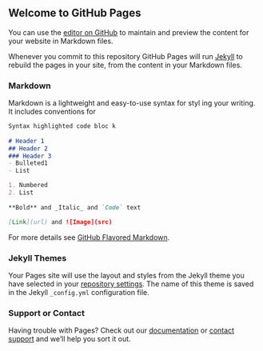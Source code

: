 ## Welcome to GitHub Pages 

You can use the [editor on GitHub](https://github.com/Kimseongbeen/Study/edit/master/README.md) to maintain and preview the content for your website in Markdown files.

Whenever  you commit to this repository GitHub Pages will run [Jekyll](https://jekyllrb.com/) to rebuild the pages in your site, from the content in your Markdown files.
 
### Markdown   
 
Markdown is a lightweight and easy-to-use syntax for styl ing your writing. It  includes conventions for
```markdown  
Syntax highlighted code bloc k   
       
# Header 1
## Header 2    
### Header 3       
- Bulleted1
- List 

1. Numbered
2. List
  
**Bold** and _Italic_ and `Code` text

[Link](url) and ![Image](src) 
```
 
For more details see [GitHub Flavored Markdown](https://guides.github.com/features/mastering-markdown/).

### Jekyll Themes

Your Pages site will use the layout and styles from the Jekyll theme you have selected in your [repository settings](https://github.com/Kimseongbeen/Study/settings). The name of this theme is saved in the Jekyll `_config.yml` configuration file.

### Support or Contact

Having trouble with Pages? Check out our [documentation](https://help.github.com/categories/github-pages-basics/) or [contact support](https://github.com/contact) and we’ll help you sort it out.
  
